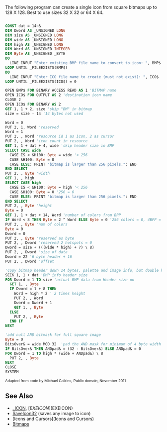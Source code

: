 The following program can create a single icon from square bitmaps up to 128 X 128. Best to use sizes 32 X 32 or 64 X 64.



```vb

CONST dat = 14~&
DIM Dword AS _UNSIGNED LONG
DIM size AS _UNSIGNED LONG
DIM wide AS _UNSIGNED LONG
DIM high AS _UNSIGNED LONG
DIM Word AS _UNSIGNED INTEGER
DIM Byte AS _UNSIGNED _BYTE
DO
  LINE INPUT "Enter existing BMP file name to convert to icon: ", BMP$
LOOP UNTIL _FILEEXISTS(BMP$)
DO
  LINE INPUT "Enter ICO file name to create (must not exist): ", ICO$
LOOP UNTIL _FILEEXISTS(ICO$) = 0

OPEN BMP$ FOR BINARY ACCESS READ AS 1 'BITMAP name
OPEN ICO$ FOR OUTPUT AS 2 'destination icon name
CLOSE 2
OPEN ICO$ FOR BINARY AS 2
GET 1, 1 + 2, size 'skip "BM" in bitmap
size = size - 14 '14 bytes not used

Word = 0
PUT 2, 1, Word 'reserved
Word = 1
PUT 2, , Word 'resource id 1 as icon, 2 as cursor
PUT 2, , Word 'icon count in resource
GET 1, 1 + dat + 4, wide 'skip header size in BMP
SELECT CASE wide
  CASE IS < &H100: Byte = wide '< 256
  CASE &H100: Byte = 0
  CASE ELSE: PRINT "bitmap is larger than 256 pixels.": END
END SELECT
PUT 2, , Byte 'width
GET 1, , high
SELECT CASE high
  CASE IS < &H100: Byte = high '< 256
  CASE &H100: Byte = 0 '256 = 0
  CASE ELSE: PRINT "bitmap is larger than 256 pixels.": END
END SELECT
PUT 2, , Byte 'height
Byte = 0
GET 1, 1 + dat + 14, Word 'number of colors from BPP
IF Word < 8 THEN Byte = 2 ^ Word ELSE Byte = 0 '256 colors = 0, 4BPP = 16
PUT 2, , Byte 'num of colors
Byte = 0
Dword = 0
PUT 2, , Byte 'reserved as byte
PUT 2, , Dword 'reserved 2 hotspots = 0
Dword = size + (((wide * high) + 7) \ 8)
PUT 2, , Dword 'size of data
Dword = 22 '6 byte header + 16
PUT 2, , Dword 'offset

'copy bitmap header down 14 bytes, palette and image info, but double height
SEEK 1, 1 + dat 'BMP info header size
FOR Dword = 1 TO size 'actual BMP data from Header size on
  GET 1, , Byte
  IF Dword = 1 + 8 THEN
    Word = high * 2 ' 2 times height
    PUT 2, , Word
    Dword = Dword + 1
    GET 1, , Byte
  ELSE
    PUT 2, , Byte
  END IF
NEXT

'add null AND bitmask for full square image
Byte = 0
BitsOver& = wide MOD 32  'pad the AND mask for minimum of 4 byte width
IF BitsOver& THEN ANDpad& = (32 - BitsOver&) ELSE ANDpad& = 0
FOR Dword = 1 TO high * (wide + ANDpad&) \ 8
  PUT 2, , Byte
NEXT
CLOSE
SYSTEM

```
<sub>Adapted from code by Michael Calkins, Public domain, November 2011</sub>


## See Also

* [_ICON](_ICON), [$EXEICON]($EXEICON)
* [SaveIcon32](SaveIcon32) (saves any image to icon)
* [Icons and Cursors](Icons and Cursors)
* [Bitmaps](Bitmaps)




